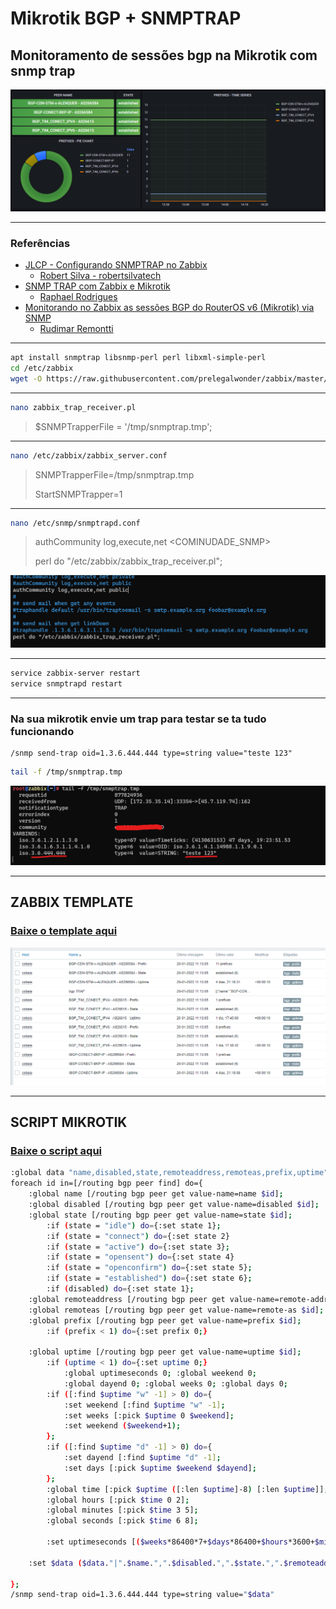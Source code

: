 # Mikrotik BGP + SNMPTRAP

## Monitoramento de sessões bgp na Mikrotik com snmp trap

![grafana](contents/img/grafana.png)

---

### Referências

* [JLCP - Configurando SNMPTRAP no Zabbix](https://youtu.be/t9REGzRneGQ)
  * [Robert Silva - robertsilvatech](https://github.com/robertsilvatech)
* [SNMP TRAP com Zabbix e Mikrotik](https://youtu.be/-lWz4pZxems)
  * [Raphael Rodrigues](https://www.youtube.com/channel/UC08TEQv0yBMl5433ZekhDsQ)
* [Monitorando no Zabbix as sessões BGP do RouterOS v6 (Mikrotik) via SNMP](https://blog.remontti.com.br/6175)
  * [Rudimar Remontti](https://github.com/remontti)

---

```sh
apt install snmptrap libsnmp-perl perl libxml-simple-perl
cd /etc/zabbix
wget -O https://raw.githubusercontent.com/prelegalwonder/zabbix/master/misc/snmptrap/zabbix_trap_receiver.pl
```

---

```sh
nano zabbix_trap_receiver.pl
```

> $SNMPTrapperFile = '/tmp/snmptrap.tmp';

---

```sh
nano /etc/zabbix/zabbix_server.conf
```

> SNMPTrapperFile=/tmp/snmptrap.tmp
>
> StartSNMPTrapper=1

---

```sh
nano /etc/snmp/snmptrapd.conf
```

> authCommunity log,execute,net <COMINUDADE_SNMP>
>
> perl do "/etc/zabbix/zabbix_trap_receiver.pl";

![-](/contents/img/snmptrapconfig.png)

---

```sh
service zabbix-server restart
service snmptrapd restart
```

---

### Na sua mikrotik envie um trap para testar se ta tudo funcionando

```rsc
/snmp send-trap oid=1.3.6.444.444 type=string value="teste 123"
```

```sh
tail -f /tmp/snmptrap.tmp
```

![-](/contents/img/tail.png)

---

## ZABBIX TEMPLATE

### [Baixe o template aqui](/contents/MIkrotik%20BGP%20-%20SNMPTRAP.yaml)

![-](/contents/img/values.png)

---

## SCRIPT MIKROTIK

### [Baixe o script aqui](https://raw.githubusercontent.com/saulotarsobc/mikrotik-bgp-snmptrap/main/contents/script_mikrotic.rsc)

```sh
:global data "name,disabled,state,remoteaddress,remoteas,prefix,uptime";
foreach id in=[/routing bgp peer find] do={
    :global name [/routing bgp peer get value-name=name $id];
    :global disabled [/routing bgp peer get value-name=disabled $id];
    :global state [/routing bgp peer get value-name=state $id];
        :if (state = "idle") do={:set state 1};
        :if (state = "connect") do={:set state 2}
        :if (state = "active") do={:set state 3}; 
        :if (state = "opensent") do={:set state 4}
        :if (state = "openconfirm") do={:set state 5}; 
        :if (state = "established") do={:set state 6};
        :if (disabled) do={:set state 1};
    :global remoteaddress [/routing bgp peer get value-name=remote-address $id];
    :global remoteas [/routing bgp peer get value-name=remote-as $id];
    :global prefix [/routing bgp peer get value-name=prefix $id];
        :if (prefix < 1) do={:set prefix 0;}

    :global uptime [/routing bgp peer get value-name=uptime $id];
        :if (uptime < 1) do={:set uptime 0;}
            :global uptimeseconds 0; :global weekend 0; 
            :global dayend 0; :global weeks 0; :global days 0;
        :if ([:find $uptime "w" -1] > 0) do={
            :set weekend [:find $uptime "w" -1];
            :set weeks [:pick $uptime 0 $weekend];
            :set weekend ($weekend+1);
        };
        :if ([:find $uptime "d" -1] > 0) do={
            :set dayend [:find $uptime "d" -1];
            :set days [:pick $uptime $weekend $dayend];
        };
        :global time [:pick $uptime ([:len $uptime]-8) [:len $uptime]];
        :global hours [:pick $time 0 2];
        :global minutes [:pick $time 3 5];
        :global seconds [:pick $time 6 8];

        :set uptimeseconds [($weeks*86400*7+$days*86400+$hours*3600+$minutes*60+$seconds)];

    :set $data ($data."|".$name.",".$disabled.",".$state.",".$remoteaddress.",".$remoteas.",".$prefix.",".$uptimeseconds);

};
/snmp send-trap oid=1.3.6.444.444 type=string value="$data"
```
